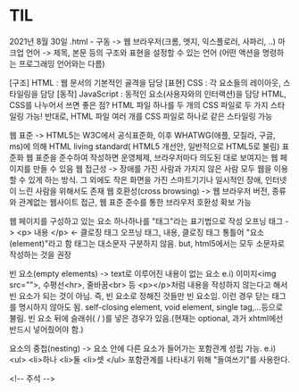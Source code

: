# TIL
2021년 8월 30일
.html - 구동 -> 웹 브라우저(크롬, 엣지, 익스플로러, 사파리, ..)
마크업 언어 -> 제목, 본문 등의 구조와 표현을 설정할 수 있는 언어 (어떤 액션을 명령하는 프로그래밍 언어와는 다름)

[구조] HTML : 웹 문서의 기본적인 골격을 담당
[표현] CSS : 각 요소들의 레이아웃, 스타일링을 담당
[동작] JavaScript : 동적인 요소(사용자와의 인터랙션)을 담당
HTML, CSS를 나누어서 쓰면 좋은 점? HTML 파일 하나를 두 개의 CSS 파일로 두 가지 스타일링 가능! 반대로, HTML 파일 여러 개를 CSS 파일로 하나로 같은 스타일링 가능

웹 표준 -> HTML5는 W3C에서 공식표준화, 이후 WHATWG(애플, 모질라, 구글, ms)에 의해 HTML living standard( HTML5 개선안, 일반적으로 HTML5로 불림) 표준화
                웹 표준을 준수하여 작성하면 운영체제, 브라우저마다 의도된 대로 보여지는 웹 페이지를 만들 수 있음
웹 접근성 -> 장애를 가진 사람과 가지지 않은 사람 모두 웹을 이용할 수 있게 하는 방식. 그 외에도 작은 화면을 가진 스마트기기나 일시적인 장애, 인터넷이 느린 사람을 위해서도 존재
웹 호환성(cross browsing) -> 웹 브라우저 버전, 종류와 관계없는 웹사이트 접근, 웹 표준 준수를 통한 브라우저 호환성 확보 가능

웹 페이지를 구성하고 있는 요소 하나하나를 "태그"라는 표기법으로 작성
오프닝 태그 -> \<p> 내용 \</p> <- 클로징 태그
오프닝 태그, 내용, 클로징 태그 통틀어 "요소(element)"라고 함
태그는 대소문자 구분하지 않음. but, html5에서는 모두 소문자로 작성하는 것을 권장

빈 요소(empty elements) -> text로 이루어진 내용이 없는 요소 e.i) 이미지\<img src="">, 수평선\<hr>, 줄바꿈\<br> 등
\<p>\</p>처럼 내용을 작성하지 않는다고 해서 빈 요소가 되는 것이 아님. 즉, 빈 요소로 정해진 것들만 빈 요소임.
이런 경우 닫는 태그를 명시하지 않아도 됨. self-closing element, void element, single tag,...등으로 불림.
빈 요소 뒤에 슬래쉬( / )를 넣은 경우가 있음.(현재는 optional, 과거 xhtml에선 반드시 넣어줬어야 함.) 

요소의 중첩(nesting) -> 요소 안에 다른 요소가 들어가는 포함관계 성립 가능.
e.i) \<ul>
        \<li>하나</li>
        \<li>둘</li>
        \<li>셋</li>
    \</ul>
포함관계를 나타내기 위해 "들여쓰기"를 사용한다.

\<!-- 주석 -->
